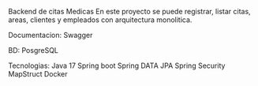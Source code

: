 Backend de citas Medicas
En este proyecto se puede registrar, listar citas, areas, clientes y empleados con arquitectura monolitica.

Documentacion: Swagger

BD:
PosgreSQL

Tecnologias:
Java 17
Spring boot
Spring DATA JPA
Spring Security
MapStruct
Docker
